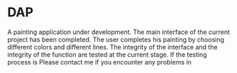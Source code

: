 # DAP
A painting application under development. The main interface of the current project has been completed. The user completes his painting by choosing different colors and different lines. The integrity of the interface and the integrity of the function are tested at the current stage. If the testing process is Please contact me if you encounter any problems in
